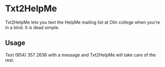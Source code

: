 # Txt2HelpMe

Txt2HelpMe lets you text the HelpMe mailing list at Olin college when you're in a bind. It is dead simple.

## Usage

Text (954) 357 2636 with a message and Txt2HelpMe will take care of the rest.
